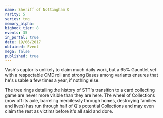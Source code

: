 ```yaml
---
name: Sheriff of Nottingham Q
rarity: 5
series: tng
memory_alpha:
bigbook_tier: 8
events: 35
in_portal: true
date: 19/06/2017
obtained: Event
mega: false
published: true
---
```


Vash's captor is unlikely to claim much daily work, but a 65% Gauntlet set with a respectable CMD roll and strong Bases among variants ensures that he's usable a few times a year, if nothing else. 

The tree rings detailing the history of STT's transition to a card collecting game are never more visible than they are here. The wheel of Collections (now off its axle, barreling mercilessly through homes, destroying families and lives) has run through half of Q's potential Collections and may even claim the rest as victims before it's all said and done.

